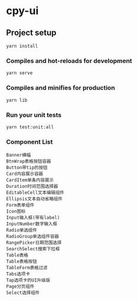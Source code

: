 # cpy-ui

## Project setup
```
yarn install
```

### Compiles and hot-reloads for development
```
yarn serve
```

### Compiles and minifies for production
```
yarn lib
```

### Run your unit tests
```
yarn test:unit:all
```

### Component List

```
Banner横幅
BtnWrap表格按钮容器
Button带tip的按钮
Card内容展示容器
CardItem单条内容展示
Duration时间范围选择器
EditableCell文本编辑组件
Ellipsis文本自动省略组件
Form表单组件
Icon图标
Input输入框(带有label)
InputNumber数字输入框
Radio单选组件
RadioGroup单选组件容器
RangePicker日期范围选择
SearchSelect搜索下拉框
Table表格
Table表格按钮
TableForm表格过滤
Tabs选项卡
Tap选项卡的UI升级版
Page分页组件
Select选择组件
```
 
 
